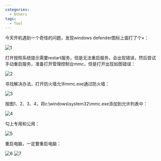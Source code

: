 ```yaml
---
categories:
  - Others
tags:
  - Tool
---
```


今天开机遇到一个奇怪的问题，发现windows defender图标上面打了个×：

<img referrerPolicy="no-referrer" src="https://img2020.cnblogs.com/blog/1560524/202005/1560524-20200504171615189-445842819.jpg" alt="1">

打开按照系统提示需要restart服务，但是无法重启服务，会出现错误，然后尝试手动重启服务，准备打开管理控制台mmc，但是打开出现如图错误：

<img referrerPolicy="no-referrer" src="https://img2020.cnblogs.com/blog/1560524/202005/1560524-20200504171654766-408079869.jpg" alt="2">

寻找解决办法，打开防火墙允许mmc.exe通过防火墙：

<img referrerPolicy="no-referrer" src="https://img2020.cnblogs.com/blog/1560524/202005/1560524-20200504171841594-2009679775.jpg" alt="3">

按图1、2、3、4，将c:\windows\system32\mmc.exe添加到允许列表中：

<img referrerPolicy="no-referrer" src="https://img2020.cnblogs.com/blog/1560524/202005/1560524-20200504171855387-727345647.jpg" alt="4">

勾上专用和公用：

<img referrerPolicy="no-referrer" src="https://img2020.cnblogs.com/blog/1560524/202005/1560524-20200504171902261-563112187.jpg" alt="5">

重启电脑，一定要重启电脑：

<img referrerPolicy="no-referrer" src="https://img2020.cnblogs.com/blog/1560524/202005/1560524-20200504172134012-1384716243.png" alt="6">

<img referrerPolicy="no-referrer" src="https://img2020.cnblogs.com/blog/1560524/202005/1560524-20200504172211942-1975379909.png" alt="7">

